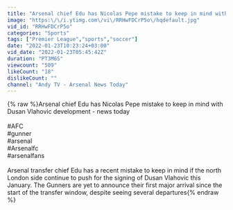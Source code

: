 ```yaml
---
title: "Arsenal chief Edu has Nicolas Pepe mistake to keep in mind with Dusan Vlahovic development - ne..."
image: "https:\/\/i.ytimg.com\/vi\/RRHwFDCrP5o\/hqdefault.jpg"
vid_id: "RRHwFDCrP5o"
categories: "Sports"
tags: ["Premier League","sports","soccer"]
date: "2022-01-23T10:23:24+03:00"
vid_date: "2022-01-23T05:45:42Z"
duration: "PT3M6S"
viewcount: "509"
likeCount: "18"
dislikeCount: ""
channel: "Andy TV - Arsenal News Today"
---
```

{% raw %}Arsenal chief Edu has Nicolas Pepe mistake to keep in mind with Dusan Vlahovic development - news today<br /><br />#AFC<br />#gunner<br />#arsenal<br />#Arsenalfc<br />#arsenalfans<br /><br /> Arsenal transfer chief Edu has a recent mistake to keep in mind if the north London side continue to push for the signing of Dusan Vlahovic this January.  The Gunners are yet to announce their first major arrival since the start of the transfer window, despite seeing several departures{% endraw %}
